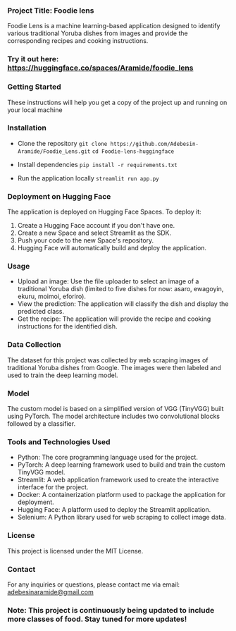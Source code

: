 ### Project Title: Foodie lens
Foodie Lens is a machine learning-based application designed to identify various traditional Yoruba dishes from images and provide the corresponding recipes and cooking instructions.

### Try it out here: https://huggingface.co/spaces/Aramide/foodie_lens

### Getting Started
These instructions will help you get a copy of the project up and running on your local machine

### Installation
- Clone the repository
  `git clone https://github.com/Adebesin-Aramide/Foodie_Lens.git`
   `cd Foodie-lens-huggingface` 

- Install dependencies
  `pip install -r requirements.txt`

- Run the application locally
  `streamlit run app.py`

### Deployment on Hugging Face
The application is deployed on Hugging Face Spaces. To deploy it:

1. Create a Hugging Face account if you don't have one.
2. Create a new Space and select Streamlit as the SDK.
3. Push your code to the new Space's repository.
4. Hugging Face will automatically build and deploy the application.

### Usage
- Upload an image: Use the file uploader to select an image of a traditional Yoruba dish (limited to five dishes for now: asaro, ewagoyin, ekuru, moimoi, eforiro).
- View the prediction: The application will classify the dish and display the predicted class.
- Get the recipe: The application will provide the recipe and cooking instructions for the identified dish.

### Data Collection
The dataset for this project was collected by web scraping images of traditional Yoruba dishes from Google. The images were then labeled and used to train the deep learning model.

### Model
The custom model is based on a simplified version of VGG (TinyVGG) built using PyTorch. The model architecture includes two convolutional blocks followed by a classifier.

### Tools and Technologies Used
- Python: The core programming language used for the project.
- PyTorch: A deep learning framework used to build and train the custom TinyVGG model.
- Streamlit: A web application framework used to create the interactive interface for the project.
- Docker: A containerization platform used to package the application for deployment.
- Hugging Face: A platform used to deploy the Streamlit application.
- Selenium: A Python library used for web scraping to collect image data.

### License
This project is licensed under the MIT License. 

### Contact
For any inquiries or questions, please contact me via email: adebesinaramide@gmail.com

### Note: This project is continuously being updated to include more classes of food. Stay tuned for more updates!

